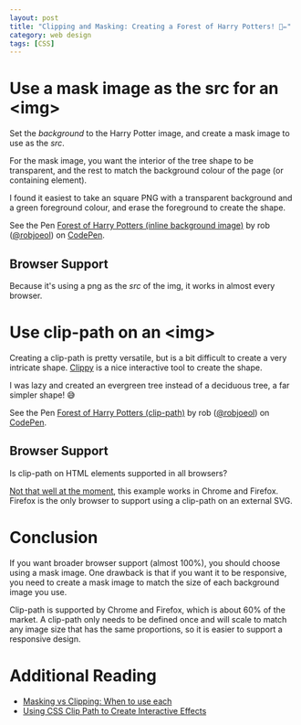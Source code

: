 ```yaml
---
layout: post
title: "Clipping and Masking: Creating a Forest of Harry Potters! 💫✏️"
category: web design
tags: [CSS]
---
```

# Use a mask image as the src for an &lt;img&gt;

Set the *background* to the Harry Potter
image, and create a mask image to use as the *src*.

For the mask image, you want the interior of the tree
shape to be transparent, and the rest to match the
background colour of the page (or containing element).

I found it easiest to take an square PNG with
a transparent background and a green foreground
colour, and erase the foreground to create the shape.

<p data-height="387" data-theme-id="0" data-slug-hash="oerjaP" data-default-tab="result" data-user="robjoeol" data-embed-version="2" data-pen-title="Forest of Harry Potters (inline background image)" class="codepen">See the Pen <a href="https://codepen.io/robjoeol/pen/oerjaP/">Forest of Harry Potters (inline background image)</a> by rob (<a href="https://codepen.io/robjoeol">@robjoeol</a>) on <a href="https://codepen.io">CodePen</a>.</p>
<script async src="https://static.codepen.io/assets/embed/ei.js"></script>

## Browser Support
Because it's using a png as the *src* of the img, it works in almost every browser.

# Use clip-path on an &lt;img&gt;

Creating a clip-path is pretty versatile, but
is a bit difficult to create a very intricate
shape. [Clippy](http://bennettfeely.com/clippy/) is
a nice interactive tool to create the shape.

I was lazy and created an evergreen tree
instead of a deciduous tree, a far simpler shape! 😅

<p data-height="393" data-theme-id="0" data-slug-hash="NvVgKZ" data-default-tab="result" data-user="robjoeol" data-embed-version="2" data-pen-title="Forest of Harry Potters (clip-path)" class="codepen">See the Pen <a href="https://codepen.io/robjoeol/pen/NvVgKZ/">Forest of Harry Potters (clip-path)</a> by rob (<a href="https://codepen.io/robjoeol">@robjoeol</a>) on <a href="https://codepen.io">CodePen</a>.</p>
<script async src="https://static.codepen.io/assets/embed/ei.js"></script>

## Browser Support

Is clip-path on HTML elements supported in all browsers?

[Not that well at the moment](https://caniuse.com/#feat=css-clip-path), this example works in Chrome and Firefox. Firefox is the only browser to support using a clip-path on an external SVG.

# Conclusion

If you want broader browser support (almost 100%), you should choose using a mask image. One drawback is that if you want it to be responsive, you need to create a mask image to match the size of each background image you use.

Clip-path is supported by Chrome and Firefox, which is about 60% of the market. A clip-path only needs to be defined once and will scale to match any image size that has the same proportions, so it is easier to support a responsive design.

# Additional Reading

- [Masking vs Clipping: When to use each](https://css-tricks.com/masking-vs-clipping-use/)
- [Using CSS Clip Path to Create Interactive Effects](https://css-tricks.com/using-css-clip-path-create-interactive-effects/)

